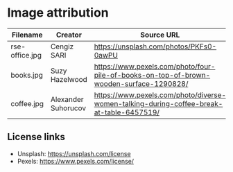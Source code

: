 # Image attribution

| Filename       | Creator     | Source URL                              | License  |
|----------------|-------------|-----------------------------------------|----------|
| rse-office.jpg | Cengiz SARI | https://unsplash.com/photos/PKFs0-0awPU | Unsplash |
| books.jpg | Suzy Hazelwood | https://www.pexels.com/photo/four-pile-of-books-on-top-of-brown-wooden-surface-1290828/ | Pexels |
| coffee.jpg | Alexander Suhorucov | https://www.pexels.com/photo/diverse-women-talking-during-coffee-break-at-table-6457519/ | Pexels |

## License links

- Unsplash: <https://unsplash.com/license>
- Pexels: <https://www.pexels.com/license/>
